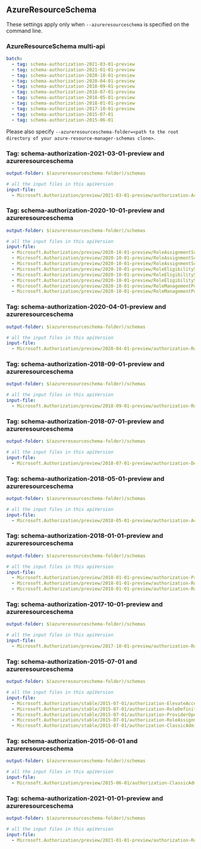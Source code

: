 ## AzureResourceSchema

These settings apply only when `--azureresourceschema` is specified on the command line.

### AzureResourceSchema multi-api

``` yaml $(azureresourceschema) && $(multiapi)
batch:
  - tag: schema-authorization-2021-03-01-preview
  - tag: schema-authorization-2021-01-01-preview
  - tag: schema-authorization-2020-10-01-preview
  - tag: schema-authorization-2020-04-01-preview
  - tag: schema-authorization-2018-09-01-preview
  - tag: schema-authorization-2018-07-01-preview
  - tag: schema-authorization-2018-05-01-preview
  - tag: schema-authorization-2018-01-01-preview
  - tag: schema-authorization-2017-10-01-preview
  - tag: schema-authorization-2015-07-01
  - tag: schema-authorization-2015-06-01

```

Please also specify `--azureresourceschema-folder=<path to the root directory of your azure-resource-manager-schemas clone>`.

### Tag: schema-authorization-2021-03-01-preview and azureresourceschema

``` yaml $(tag) == 'schema-authorization-2021-03-01-preview' && $(azureresourceschema)
output-folder: $(azureresourceschema-folder)/schemas

# all the input files in this apiVersion
input-file:
  - Microsoft.Authorization/preview/2021-03-01-preview/authorization-AccessReviewCalls.json

```

### Tag: schema-authorization-2020-10-01-preview and azureresourceschema

``` yaml $(tag) == 'schema-authorization-2020-10-01-preview' && $(azureresourceschema)
output-folder: $(azureresourceschema-folder)/schemas

# all the input files in this apiVersion
input-file:
  - Microsoft.Authorization/preview/2020-10-01-preview/RoleAssignmentSchedule.json
  - Microsoft.Authorization/preview/2020-10-01-preview/RoleAssignmentScheduleInstance.json
  - Microsoft.Authorization/preview/2020-10-01-preview/RoleAssignmentScheduleRequest.json
  - Microsoft.Authorization/preview/2020-10-01-preview/RoleEligibilitySchedule.json
  - Microsoft.Authorization/preview/2020-10-01-preview/RoleEligibilityScheduleInstance.json
  - Microsoft.Authorization/preview/2020-10-01-preview/RoleEligibilityScheduleRequest.json
  - Microsoft.Authorization/preview/2020-10-01-preview/RoleManagementPolicy.json
  - Microsoft.Authorization/preview/2020-10-01-preview/RoleManagementPolicyAssignment.json

```

### Tag: schema-authorization-2020-04-01-preview and azureresourceschema

``` yaml $(tag) == 'schema-authorization-2020-04-01-preview' && $(azureresourceschema)
output-folder: $(azureresourceschema-folder)/schemas

# all the input files in this apiVersion
input-file:
  - Microsoft.Authorization/preview/2020-04-01-preview/authorization-RoleAssignmentsCalls.json

```

### Tag: schema-authorization-2018-09-01-preview and azureresourceschema

``` yaml $(tag) == 'schema-authorization-2018-09-01-preview' && $(azureresourceschema)
output-folder: $(azureresourceschema-folder)/schemas

# all the input files in this apiVersion
input-file:
  - Microsoft.Authorization/preview/2018-09-01-preview/authorization-RoleAssignmentsCalls.json

```

### Tag: schema-authorization-2018-07-01-preview and azureresourceschema

``` yaml $(tag) == 'schema-authorization-2018-07-01-preview' && $(azureresourceschema)
output-folder: $(azureresourceschema-folder)/schemas

# all the input files in this apiVersion
input-file:
  - Microsoft.Authorization/preview/2018-07-01-preview/authorization-DenyAssignmentGetCalls.json

```

### Tag: schema-authorization-2018-05-01-preview and azureresourceschema

``` yaml $(tag) == 'schema-authorization-2018-05-01-preview' && $(azureresourceschema)
output-folder: $(azureresourceschema-folder)/schemas

# all the input files in this apiVersion
input-file:
  - Microsoft.Authorization/preview/2018-05-01-preview/authorization-AccessReviewCalls.json

```

### Tag: schema-authorization-2018-01-01-preview and azureresourceschema

``` yaml $(tag) == 'schema-authorization-2018-01-01-preview' && $(azureresourceschema)
output-folder: $(azureresourceschema-folder)/schemas

# all the input files in this apiVersion
input-file:
  - Microsoft.Authorization/preview/2018-01-01-preview/authorization-ProviderOperationsCalls.json
  - Microsoft.Authorization/preview/2018-01-01-preview/authorization-RoleDefinitionsCalls.json
  - Microsoft.Authorization/preview/2018-01-01-preview/authorization-RoleAssignmentsCalls.json

```

### Tag: schema-authorization-2017-10-01-preview and azureresourceschema

``` yaml $(tag) == 'schema-authorization-2017-10-01-preview' && $(azureresourceschema)
output-folder: $(azureresourceschema-folder)/schemas

# all the input files in this apiVersion
input-file:
  - Microsoft.Authorization/preview/2017-10-01-preview/authorization-RoleAssignmentsCalls.json

```

### Tag: schema-authorization-2015-07-01 and azureresourceschema

``` yaml $(tag) == 'schema-authorization-2015-07-01' && $(azureresourceschema)
output-folder: $(azureresourceschema-folder)/schemas

# all the input files in this apiVersion
input-file:
  - Microsoft.Authorization/stable/2015-07-01/authorization-ElevateAccessCalls.json
  - Microsoft.Authorization/stable/2015-07-01/authorization-RoleDefinitionsCalls.json
  - Microsoft.Authorization/stable/2015-07-01/authorization-ProviderOperationsCalls.json
  - Microsoft.Authorization/stable/2015-07-01/authorization-RoleAssignmentsCalls.json
  - Microsoft.Authorization/stable/2015-07-01/authorization-ClassicAdminCalls.json

```

### Tag: schema-authorization-2015-06-01 and azureresourceschema

``` yaml $(tag) == 'schema-authorization-2015-06-01' && $(azureresourceschema)
output-folder: $(azureresourceschema-folder)/schemas

# all the input files in this apiVersion
input-file:
  - Microsoft.Authorization/preview/2015-06-01/authorization-ClassicAdminCalls.json

```

### Tag: schema-authorization-2021-01-01-preview and azureresourceschema

``` yaml $(tag) == 'schema-authorization-2021-01-01-preview' && $(azureresourceschema)
output-folder: $(azureresourceschema-folder)/schemas

# all the input files in this apiVersion
input-file:
  - Microsoft.Authorization/preview/2021-01-01-preview/authorization-RoleAssignmentApprovalCalls.json

```
